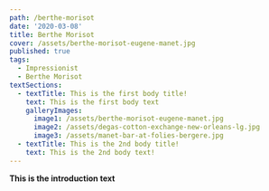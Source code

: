```yaml
---
path: /berthe-morisot
date: '2020-03-08'
title: Berthe Morisot
cover: /assets/berthe-morisot-eugene-manet.jpg
published: true
tags:
  - Impressionist
  - Berthe Morisot
textSections:
  - textTitle: This is the first body title!
    text: This is the first body text
    galleryImages:
      image1: /assets/berthe-morisot-eugene-manet.jpg
      image2: /assets/degas-cotton-exchange-new-orleans-lg.jpg
      image3: /assets/manet-bar-at-folies-bergere.jpg
  - textTitle: This is the 2nd body title!
    text: This is the 2nd body text!
---
```

**This is the introduction text**